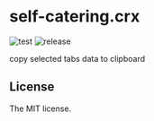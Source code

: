 # self-catering.crx

![test](https://github.com/sasaplus1/self-catering.crx/workflows/test/badge.svg)
![release](https://github.com/sasaplus1/self-catering.crx/workflows/release/badge.svg)

copy selected tabs data to clipboard

## License

The MIT license.
